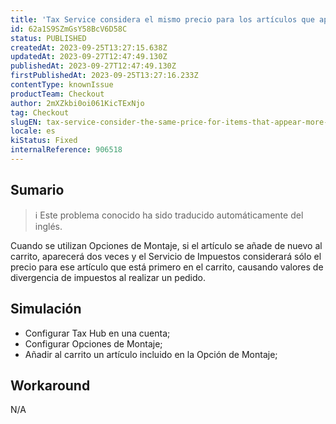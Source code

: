 ```yaml
---
title: 'Tax Service considera el mismo precio para los artículos que aparecen más de una vez cuando se utiliza la opción de montaje'
id: 62a1S9SZmGsY58BcV6D58C
status: PUBLISHED
createdAt: 2023-09-25T13:27:15.638Z
updatedAt: 2023-09-27T12:47:49.130Z
publishedAt: 2023-09-27T12:47:49.130Z
firstPublishedAt: 2023-09-25T13:27:16.233Z
contentType: knownIssue
productTeam: Checkout
author: 2mXZkbi0oi061KicTExNjo
tag: Checkout
slugEN: tax-service-consider-the-same-price-for-items-that-appear-more-than-once-when-using-assembly-option
locale: es
kiStatus: Fixed
internalReference: 906518
---
```


## Sumario

>ℹ️ Este problema conocido ha sido traducido automáticamente del inglés.


Cuando se utilizan Opciones de Montaje, si el artículo se añade de nuevo al carrito, aparecerá dos veces y el Servicio de Impuestos considerará sólo el precio para ese artículo que está primero en el carrito, causando valores de divergencia de impuestos al realizar un pedido.


##

## Simulación



- Configurar Tax Hub en una cuenta;
- Configurar Opciones de Montaje;
- Añadir al carrito un artículo incluido en la Opción de Montaje;


##

## Workaround


N/A




